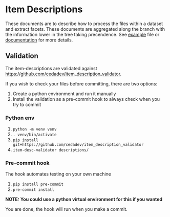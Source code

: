 # Item Descriptions

These documents are to describe how to process the files within a dataset and extract facets.
These documents are aggregated along the branch with the information lower in the tree taking 
precendence. See [example](example/full_example.yml) file or [documentation](https://cedadev.github.io/asset-scanner/item_descriptions.html)
for more details.

## Validation

The item-descriptions are validated against https://github.com/cedadev/item_description_validator.

If you wish to check your files before committing, there are two options:
1. Create a python environment and run it manually
2. Install the validation as a pre-commit hook to always check when you try to commit

### Python env

1. `python -m venv venv`
2. `. venv/bin/activate`
3. `pip install git+https://github.com/cedadev/item_description_validator`
4. `item-desc-validator descriptions/`

### Pre-commit hook
The hook automates testing on your own machine

1. `pip install pre-commit`
2. `pre-commit install`

**NOTE: You could use a python virtual environment for this if you wanted**

You are done, the hook will run when you make a commit.
